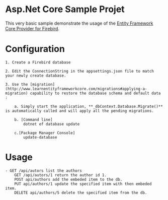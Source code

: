 ﻿# Asp.Net Core Sample Projet

This very basic sample demonstrate the usage of the [Entity Framework Core Provider for Firebird](https://github.com/souchprod/SouchProd.EntityFrameworkCore.Firebird).

# Configuration

	1. Create a Firebird database
	
	2. Edit the ConnectionString in the appsettings.json file to match your newly create database.
	
	3. Use the [migration](http://www.learnentityframeworkcore.com/migrations#applying-a-migration) capability to restore the database schema and default data :
		
		a. Simply start the application, **_dbContext.Database.Migrate()** is automatically called and will apply all the pending migrations.
		
		b. [Command line]
		    dotnet ef database update

		c.[Package Manager Console]
			update-database
		
# Usage

	- GET /api/autors list the authors
		GET /api/autors/1 return the author id 1.
		POST api/authors add the embeded item to the db.
		PUT api/authors/1 update the specified item with then embeded item.
		DELETE api/authors/5 delete the specified item from the db.